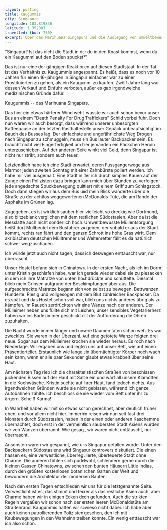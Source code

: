 ```yaml
---
layout: posting
title: Kaugummis
city: Singapore
longitude: 103.819836
latitude: 1.352083
travelled: {bus: 750}
excerpt: Über das Marihuana Singapurs und die Auslegung von umweltbewusster Müllentsorgung, als auch die Schlacht von Chinatown und schlechtes Karma.
---
```


"Singapur? Ist das nicht die Stadt in der du in den Knast kommst, wenn du ein Kaugummi auf den Boden spuckst?" 

Das ist nur eine der gängigen Reaktionen auf diesen Stadtstaat. In der Tat ist das Verhältnis zu Kaugummis angespannt. Es heißt, dass es noch vor 10 Jahren für einen 16-jährigen in Singapur einfacher war zu einer Prostituierten zu gehen, als ein Kaugummi zu kaufen. Zwölf Jahre lang war dessen Verkauf und Einfuhr verboten, außer es gab irgendwelche medizinischen Gründe dafür. 

Kaugummis -- das Marihuana Singapurs. 

Das hier ein etwas härterer Wind weht, wusste wir auch schon bevor unser Bus an einem "Death Penalty For Drug Traffickers" Schild vorbei fuhr. Doch nun waren wir auch besorgt, dass während unserer unbesorgten Kaffeepause an der letzten Rasthaltestelle unser Gepäck unbeaufsichtigt im Bauch des Busses lag. Der einfachste und ungefährlichste Weg Drogen nach Singapur zu schmuggeln, muss ein Bus lauter Backpacker sein. Es braucht nicht viel Fingerfertigkeit um hier jemanden ein Päckchen Heroin unterzuschieben. Auf der anderen Seite winkt viel Geld, denn Singapur ist nicht nur strikt, sondern auch teuer. 

Letztendlich habe ich eine Stadt erwartet, deren Fussgängerwege aus Marmor jeden zweiten Sonntag mit einer Zahnbürste poliert werden. Ich habe mir viel ausgemalt. Eine Stadt in der ich durch simples Kauen auf der Zunge einen Polizisten dazu bringen kann mich über Stunden zu verfolgen; jede angedachte Spuckbewegung quittiert mit einem Griff zum Schlagstock. Doch dann stiegen wir aus dem Bus und mein Blick wanderte über die Straße zu der achtlos weggeworfenen McDonalds-Tüte, die am Rande der Asphalts im Grünen lag.

Zugegeben, es ist wirklich sauber hier, vielleicht so dreckig wie Dortmund, also blitzeblank verglichen mit dem restlichen Südostasien. Aber da ist die Messlatte auch nicht sonderlich hoch. Umweltbewusste Müllentsorgung heißt dort Müllbeutel dem Busfahrer zu geben, der sobald er aus der Stadt kommt, rechts ran fährt und den ganzen Schrott ins hohe Gras wirft. Dem akribischen deutschen Mülltrenner und Weltenretter fällt es da natürlich schwer wegzuschauen.

Ich würde jetzt auch nicht sagen, dass ich deswegen enttäuscht war, nur überrascht. 

Unser Hostel befand sich in Chinatown. In der ersten Nacht, als ich im Dorm unter Kristin geschlafen habe, war ich gerade wieder dabei sie zu piesacken in dem ich ihre Matratze von unten hochdrückte und schüttelte. Diesmal blieb mein Grinsen aufgrund der Beschimpfungen aber aus. Die aufgeschreckte Matratze begann sich von selbst zu bewegen. Bettwanzen. Hunderte. Riesig und vollgesogen mit dem Blut zahlreicher Backpacker. Da es spät und das Hostel schon voll war, blieb uns nichts anderes übrig als zu kämpfen. Im Rausch zerdrückten wir eine Wanze nach der anderen. Der Mülleimer neben uns füllte sich mit Leichen; unser sensibles Vegetarierherz haben wir ins Badezimmer geschickt mit der Aufforderung die Ohren zuzuhalten.

Die Nacht wurde immer länger und unsere Daumen taten schon weh. Es war zwecklos. Sie waren in der Überzahl. Auf eine getötete Wanze folgten drei neue. Sogar aus dem Mülleimer krochen sie wieder heraus. Es roch nach Niederlage. Wir ergaben uns und legten uns auf unser Bett, wie auf einen Präsentierteller. Erstaunlich wie lange ein übernächtigter Körper noch wach sein kann, wenn er alle paar Sekunden glaubt etwas krabbelt über seine Haut.

Am nächsten Tag rieb ich die charakteristischen Straßen von beschissen juckenden Bissen auf der Haut mit Salbe ein und warf all unsere Klamotten in die Kochwäsche. Kristin suchte auf ihrer Haut, fand jedoch nichts. Aus irgendwelchen Gründen wurde sie nicht gebissen, während ich ganze Autobahnen zählte. Ich beschloss sie nie wieder vom Bett unter ihr zu ärgern. Scheiß Karma!

In Wahrheit haben wir mit so etwas schon gerechnet, aber deutlich früher eben, und vor allem nicht hier. Immerhin reisen wir nun seit fast drei Monaten durch Südostasien, haben in der einen oder anderen Kaschemme übernachtet, doch erst in der vermeintlich saubersten Stadt Asiens wurden wir von Wanzen überrannt. Wie gesagt, wir waren nicht enttäuscht, nur überrascht.

Ansonsten waren wir gespannt, wie uns Singapur gefallen würde. Unter den Backpackern Südostasiens wird Singapur kontrovers diskutiert. Die einen hassen es; eine verwestliche, überregulierte, überteuerte Stadt ohne Charme. Die anderen fühlen sich pudelwohl, schlendern gerne durch die kleinen Gassen Chinatowns, zwischen den bunten Häusern Little Indias, durch den größten kostenlosen botanischen Garten der Welt und bewundern die Architektur der modernen Bauten. 

Nach den ersten Tagen entschieden wir uns für die letztgenannte Seite. Verwestlicht ist es, das stimmt und teurer als das restliche Asien auch, aber Charme haben wir in einigen Ecken doch gefunden. Auch die strikten Regeln vergaßen wir schon nach der ersten leeren McDonaldstüte am Straßenrand. Kaugummis hatten wir sowieso nicht dabei. Ich habe aber auch keinen patrollierenden Polizisten gesehen, den ich mit Kaubewegungen in den Wahnsinn treiben konnte. Ein wenig enttäuscht war ich also schon.
